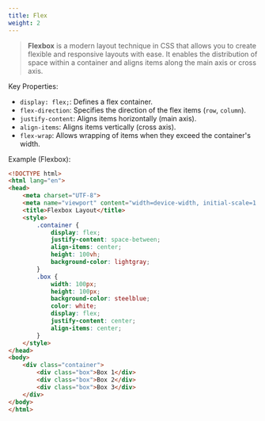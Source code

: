 ```yaml
---
title: Flex
weight: 2
---
```


> **Flexbox** is a modern layout technique in CSS that allows you to create flexible and responsive layouts with ease. It enables the distribution of space within a container and aligns items along the main axis or cross axis.

Key Properties:
- `display: flex;`: Defines a flex container.
- `flex-direction`: Specifies the direction of the flex items (`row`, `column`).
- `justify-content`: Aligns items horizontally (main axis).
- `align-items`: Aligns items vertically (cross axis).
- `flex-wrap`: Allows wrapping of items when they exceed the container's width.

Example (Flexbox):

```html
<!DOCTYPE html>
<html lang="en">
<head>
    <meta charset="UTF-8">
    <meta name="viewport" content="width=device-width, initial-scale=1.0">
    <title>Flexbox Layout</title>
    <style>
        .container {
            display: flex;
            justify-content: space-between;
            align-items: center;
            height: 100vh;
            background-color: lightgray;
        }
        .box {
            width: 100px;
            height: 100px;
            background-color: steelblue;
            color: white;
            display: flex;
            justify-content: center;
            align-items: center;
        }
    </style>
</head>
<body>
    <div class="container">
        <div class="box">Box 1</div>
        <div class="box">Box 2</div>
        <div class="box">Box 3</div>
    </div>
</body>
</html>
```

